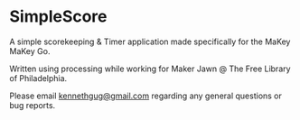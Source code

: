# SimpleScore
A simple scorekeeping &amp; Timer application made specifically for the MaKey MaKey Go.

Written using processing while working for Maker Jawn @ The Free Library of Philadelphia.

Please email kennethgug@gmail.com regarding any general questions or bug reports.
